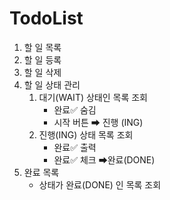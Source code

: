 # TodoList
1. 할 일 목록
2. 할 일 등록
3. 할 일 삭제
4. 할 일 상태 관리
    1) 대기(WAIT) 상태인 목록 조회
        * 완료✅ 숨김
        * 시작 버튼 ➡ 진행 (ING)
    2) 진행(ING) 상태 목록 조회
        * 완료✅ 출력
        * 완료✅ 체크 ➡완료(DONE)
5. 완료 목록
    * 상태가 완료(DONE) 인 목록 조회